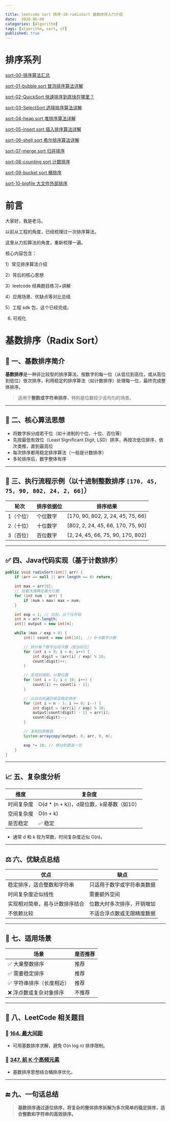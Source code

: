 ```yaml
---

title: leetcode sort 排序-10-radixSort 基数排序入门介绍
date:  2020-06-08
categories: [Algorithm]
tags: [algorithm, sort, sf]
published: true
---
```


# 排序系列

[sort-00-排序算法汇总](https://houbb.github.io/2016/07/14/sort-00-overview-sort)

[sort-01-bubble sort 冒泡排序算法详解](https://houbb.github.io/2016/07/14/sort-01-bubble-sort)

[sort-02-QuickSort 快速排序到底快在哪里？](https://houbb.github.io/2016/07/14/sort-02-quick-sort)

[sort-03-SelectSort 选择排序算法详解](https://houbb.github.io/2016/07/14/sort-03-select-sort)

[sort-04-heap sort 堆排序算法详解](https://houbb.github.io/2016/07/14/sort-04-heap-sort)

[sort-05-insert sort 插入排序算法详解](https://houbb.github.io/2016/07/14/sort-05-insert-sort)

[sort-06-shell sort 希尔排序算法详解](https://houbb.github.io/2016/07/14/sort-06-shell-sort)

[sort-07-merge sort 归并排序](https://houbb.github.io/2016/07/14/sort-07-merge-sort)

[sort-08-counting sort 计数排序](https://houbb.github.io/2016/07/14/sort-08-counting-sort)

[sort-09-bucket sort 桶排序](https://houbb.github.io/2016/07/14/sort-09-bucket-sort)

[sort-10-bigfile 大文件外部排序](https://houbb.github.io/2016/07/14/sort-10-bigfile-sort)

# 前言

大家好，我是老马。

以前从工程的角度，已经梳理过一次排序算法。

这里从力扣算法的角度，重新梳理一遍。

核心内容包含：

1）常见排序算法介绍

2）背后的核心思想

3）leetcode 经典题目练习+讲解

4）应用场景、优缺点等对比总结

5）工程 sdk 包，这个已经完成。

6) 可视化

# 基数排序（Radix Sort）

## 📌 一、基数排序简介

**基数排序**是一种非比较型的排序算法，按数字的每一位（从低位到高位，或从高位到低位）依次排序，利用稳定的排序算法（如计数排序）处理每一位，最终完成整体排序。

> 适用于**整数或字符串排序**，特别是位数较少且均匀的场景。

---

## 🧠 二、核心算法思想

* 将数字拆分成若干位（如十进制的个位、十位、百位等）
* 先按最低有效位（Least Significant Digit, LSD）排序，再按次低位排序，依次类推，直到最高位
* 每次排序都用稳定排序算法（一般是计数排序）
* 多轮排序后，数字整体有序

---

## 🎯 三、执行流程示例（以十进制整数排序 `[170, 45, 75, 90, 802, 24, 2, 66]`）

| 轮次    | 排序依据位 | 排序结果                               |
| ----- | ----- | ---------------------------------- |
| 1（个位） | 个位数字  | \[170, 90, 802, 2, 24, 45, 75, 66] |
| 2（十位） | 十位数字  | \[802, 2, 24, 45, 66, 170, 75, 90] |
| 3（百位） | 百位数字  | \[2, 24, 45, 66, 75, 90, 170, 802] |

---

## ✅ 四、Java代码实现（基于计数排序）

```java
public void radixSort(int[] arr) {
    if (arr == null || arr.length == 0) return;

    int max = arr[0];
    // 找最大值确定最大位数
    for (int num : arr) {
        if (num > max) max = num;
    }

    int exp = 1; // 位权，从个位开始
    int n = arr.length;
    int[] output = new int[n];

    while (max / exp > 0) {
        int[] count = new int[10];  // 0~9数字计数

        // 统计每个数字出现次数（按当前位）
        for (int i = 0; i < n; i++) {
            int digit = (arr[i] / exp) % 10;
            count[digit]++;
        }

        // 变成前缀和，计算位置
        for (int i = 1; i < 10; i++) {
            count[i] += count[i - 1];
        }

        // 从后向前遍历保证稳定排序
        for (int i = n - 1; i >= 0; i--) {
            int digit = (arr[i] / exp) % 10;
            output[count[digit] - 1] = arr[i];
            count[digit]--;
        }

        // 复制回原数组
        System.arraycopy(output, 0, arr, 0, n);

        exp *= 10; // 移动到更高一位
    }
}
```

---

## 📈 五、复杂度分析

| 维度    | 复杂度                            |
| ----- | ------------------------------ |
| 时间复杂度 | O(d \* (n + k))，d是位数，k是基数（如10） |
| 空间复杂度 | O(n + k)                       |
| 是否稳定  | ✅ 稳定                           |

* 通常 d 和 k 视为常数，时间复杂度近似 O(n)。

---

## ⚖️ 六、优缺点总结

| 优点              | 缺点            |
| --------------- | ------------- |
| 稳定排序，适合整数和字符串   | 只适用于数字或字符串类数据 |
| 时间复杂度近似线性       | 需要额外空间        |
| 实现相对简单，易与计数排序结合 | 位数大时多次排序，开销增加 |
| 不依赖比较           | 不适合浮点数或无限精度数据 |

---

## 🧰 七、适用场景

| 场景            | 是否推荐 |
| ------------- | ---- |
| ✅ 大量整数排序      | 推荐   |
| ✅ 需要稳定排序      | 推荐   |
| ✅ 字符串排序（长度相近） | 推荐   |
| ❌ 浮点数或复杂对象排序  | 不推荐  |

---

## 🧩 八、LeetCode 相关题目

### 🔹 [164. 最大间距](https://leetcode.cn/problems/maximum-gap/)

* 可用基数排序求解，避免 O(n log n) 排序限制。

### 🔹 [347. 前 K 个高频元素](https://leetcode.cn/problems/top-k-frequent-elements/)

* 基数排序思想结合桶排序优化。

---

## 🔚 九、一句话总结

> **基数排序通过逐位排序，将复杂的整体排序拆解为多次简单的稳定排序，适合整数和字符串的高效排序。**

 
